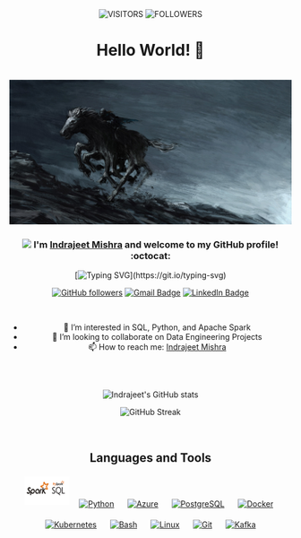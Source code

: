 <!--
**thecoddiwompler/thecoddiwompler** is a ✨ _special_ ✨ repository because its `README.md` (this file) appears on your GitHub profile.

Here are some ideas to get you started:

- 🔭 I’m currently working on ...
- 🌱 I’m currently learning ...
- 👯 I’m looking to collaborate on ...
- 🤔 I’m looking for help with ...
- 💬 Ask me about ...
- 📫 How to reach me: ...
- 😄 Pronouns: ...
- ⚡ Fun fact: ...
-->

<div align="center">

<img alt="VISITORS" src="https://komarev.com/ghpvc/?username=thecoddiwompler&style=flat&labelColor=red&logo=github&label=PROFILE+VIEWS&color=971901"/>
<img alt="FOLLOWERS" src="https://img.shields.io/github/followers/thecoddiwompler?color=971901&logo=githubb&label=FOLLOWERS"/>

<h1> Hello World! 👋 </h1>

<br>

<img src="IMG/odin.jpg" width="600">


### <img src="https://media.giphy.com/media/WUlplcMpOCEmTGBtBW/giphy.gif" width="40"> I'm [Indrajeet Mishra](https://www.linkedin.com/in/indrajeet-mishra/) and welcome to my GitHub profile! :octocat:

[![Typing SVG](https://readme-typing-svg.demolab.com?font=Noto+Sans&weight=600&size=21&duration=2000&color=000000&background=FFFFFF&center=true&vCenter=true&width=435&lines=I'm+a+Data+Engineer%2C+;an+Open-source+Contributor;+and+a+Traveller!)](https://git.io/typing-svg)

[![GitHub followers](https://img.shields.io/github/followers/thecoddiwompler?label=Follow&style=social)](https://github.com/thecoddiwompler/?tab=follow)
[![Gmail Badge](https://img.shields.io/badge/-thecoddiwompler-c14438?style=social&logo=Gmail&logoColor=red&link=mailto:mindra673@gmail.com)](mailto:mindra673@gmail.com)
[![LinkedIn Badge](https://img.shields.io/badge/-LinkedIn-blue?style=social&logo=Linkedin&logoColor=blue&link=https://www.linkedin.com/in/indrajeet-mishra/)](https://www.linkedin.com/in/indrajeet-mishra/)

<br>

<div align="center">

- 👀 I’m interested in SQL, Python, and Apache Spark
- 💞️ I’m looking to collaborate on Data Engineering Projects
- 📫 How to reach me: [Indrajeet Mishra](https://www.linkedin.com/in/indrajeet-mishra/)

</div>
<br>
<br>




![Indrajeet's GitHub stats](https://github-readme-stats.vercel.app/api?username=thecoddiwompler&show_icons=true&theme=radical)

![GitHub Streak](http://github-readme-streak-stats.herokuapp.com?user=thecoddiwompler&theme=radical&date_format=j%20M%5B%20Y%5D)

<br>

<div align="center">

## Languages and Tools  
<div align="center">  
<img title="Spark" alt="Spark" src="IMG/spark.png" width="80" height="50" style="vertical-align:down; margin:4px"/>
<a href="https://www.python.org/" target="_blank"><img style="margin: 10px" src="https://profilinator.rishav.dev/skills-assets/python-original.svg" alt="Python" height="50" /></a>  
<a href="https://azure.microsoft.com/en-in/" target="_blank"><img style="margin: 10px" src="https://profilinator.rishav.dev/skills-assets/microsoft_azure-icon.svg" alt="Azure" height="50" /></a>  
<a href="https://www.postgresql.org/" target="_blank"><img style="margin: 10px" src="https://profilinator.rishav.dev/skills-assets/postgresql-original-wordmark.svg" alt="PostgreSQL" height="50" /></a>   
<a href="https://www.docker.com/" target="_blank"><img style="margin: 10px" src="https://profilinator.rishav.dev/skills-assets/docker-original-wordmark.svg" alt="Docker" height="50" /></a>  
<a href="https://kubernetes.io/" target="_blank"><img style="margin: 10px" src="https://profilinator.rishav.dev/skills-assets/kubernetes-icon.svg" alt="Kubernetes" height="50" /></a>  
<a href="https://www.gnu.org/software/bash/" target="_blank"><img style="margin: 10px" src="https://profilinator.rishav.dev/skills-assets/gnu_bash-icon.svg" alt="Bash" height="50" /></a>  
<a href="https://www.linux.org/" target="_blank"><img style="margin: 10px" src="https://profilinator.rishav.dev/skills-assets/linux-original.svg" alt="Linux" height="50" /></a>  
<a href="https://github.com/" target="_blank"><img style="margin: 10px" src="https://profilinator.rishav.dev/skills-assets/git-scm-icon.svg" alt="Git" height="50" /></a>  
<a href="https://kafka.apache.org/" target="_blank"><img style="margin: 10px" src="https://profilinator.rishav.dev/skills-assets/apache_kafka-icon.svg" alt="Kafka" height="50" /></a>  
</div>

